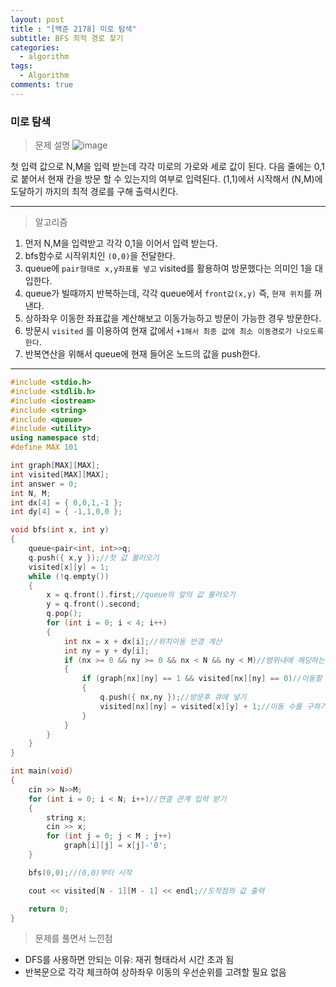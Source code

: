 ```yaml
---
layout: post
title : "[백준 2178] 미로 탐색"
subtitle: BFS 최적 경로 찾기
categories:
  - algorithm
tags:
  - Algorithm
comments: true
---
```


### 미로 탐색
> 문제 설명 
![image](https://user-images.githubusercontent.com/55472510/110749179-17b58c80-8284-11eb-9d0f-18c404f66fe6.png)

첫 입력 값으로 N,M을 입력 받는데 각각 미로의 가로와 세로 값이 된다.
다음 줄에는 0,1로 붙어서 현재 칸을 방문 할 수 있는지의 여부로 입력된다.
(1,1)에서 시작해서 (N,M)에 도달하기 까지의 최적 경로를 구해 출력시킨다.

***

>알고리즘
1. 먼저 N,M을 입력받고 각각 0,1을 이어서 입력 받는다.
2. bfs함수로 시작위치인 `(0,0)`을 전달한다. 
3. queue에 `pair형태로 x,y좌표를 넣고` visited를 활용하여 방문했다는 의미인 1을 대입한다.
4. queue가 빌때까지 반복하는데, 각각 queue에서 `front값(x,y)` 즉, `현재 위치`를 꺼낸다.
5. 상하좌우 이동한 좌표값을 계산해보고 이동가능하고 방문이 가능한 경우 방문한다.
6. 방문시 `visited` 를 이용하여 현재 값에서 `+1해서 최종 값에 최소 이동경로가 나오도록한다`.
7. 반복연산을 위해서 queue에 현재 들어온 노드의 값을 push한다. 
*** 
```cpp
#include <stdio.h>
#include <stdlib.h>
#include <iostream>
#include <string>
#include <queue>
#include <utility>
using namespace std;
#define MAX 101

int graph[MAX][MAX];
int visited[MAX][MAX];
int answer = 0;
int N, M;
int dx[4] = { 0,0,1,-1 };
int dy[4] = { -1,1,0,0 };

void bfs(int x, int y)
{
	queue<pair<int, int>>q;
	q.push({ x,y });//첫 값 불러오기
	visited[x][y] = 1;
	while (!q.empty())
	{
		x = q.front().first;//queue의 앞의 값 불러오기 
		y = q.front().second;
		q.pop();
		for (int i = 0; i < 4; i++)
		{
			int nx = x + dx[i];//위치이동 반경 계산
			int ny = y + dy[i];
			if (nx >= 0 && ny >= 0 && nx < N && ny < M)//범위내에 해당하는 부분이면 
			{
				if (graph[nx][ny] == 1 && visited[nx][ny] == 0)//이동할 수 있는지 확인하고 방문했는지 확인
				{
					q.push({ nx,ny });//방문후 큐에 넣기 
					visited[nx][ny] = visited[x][y] + 1;//이동 수를 구하기 위한 연산
				}
			}
		}
	}
}

int main(void)
{
	cin >> N>>M;
	for (int i = 0; i < N; i++)//연결 관계 입력 받기
	{
		string x;
		cin >> x;
		for (int j = 0; j < M ; j++)
			graph[i][j] = x[j]-'0';
	}

	bfs(0,0);//(0,0)부터 시작

	cout << visited[N - 1][M - 1] << endl;//도착점의 값 출력 

	return 0;
}

```
> 문제를 풀면서 느낀점
- DFS를 사용하면 안되는 이유: 재귀 형태라서 시간 초과 됨 
- 반복문으로 각각 체크하여 상하좌우 이동의 우선순위를 고려할 필요 없음 